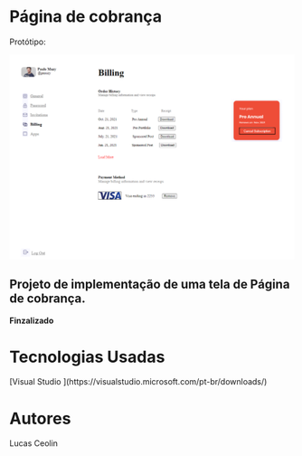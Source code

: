 <head> <h1> <b> Página de cobrança </b> </h1> </head>

Protótipo: 

![image](https://github.com/lucasceolin/pagina-cobranca/blob/main/template-final.PNG)

<h2> Projeto de implementação de uma tela de Página de cobrança. </h2>

<b> Finzalizado </b>

<h1> <b> Tecnologias Usadas </b> </h1>
[Visual Studio ](https://visualstudio.microsoft.com/pt-br/downloads/)

<h1> <b> Autores </b> </h1>
Lucas Ceolin 
